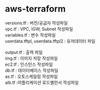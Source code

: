 # aws-terraform

versions.tf : 버전/공급자 작성파일<br/>
vpc.tf : VPC, IGW, Subnet 작성파일<br/>
variables.tf : 변수 작성파일<br/>
userdata.tftpl, userdata.tftpl2 : 유저데이터 파일<br/><br/>
output.tf : 출력 파일<br/>
img.tf : 이미지 저장 작성파일<br/>
ec2.tf : 인스턴스 작성파일<br/>
db.tf : 데이터베이스 작성파일<br/>
as.tf : 오토스케일링 작성파일<br/>
alb.tf :어플리케이션 로드밸런서 작성파일
